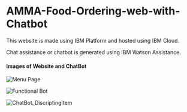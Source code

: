 # AMMA-Food-Ordering-web-with-Chatbot

<p>This website is made using IBM Platform and hosted using IBM Cloud.</p>
<p>Chat assistance or chatbot is generated using IBM Watson Assistance.</p>

<h4><b>Images of Website and ChatBot</b></h4>

![Menu Page](https://github.com/Abhiz-git/AMMA-Food-Ordering-web-with-Chatbot/assets/163686474/8402ce9f-51ee-4f8f-b388-7c558c005a54)

![Functional Bot](https://github.com/Abhiz-git/AMMA-Food-Ordering-web-with-Chatbot/assets/163686474/7d3b63cc-0ecf-47bf-9774-7ef8d28a0cbd)

![ChatBot_DiscriptingItem](https://github.com/Abhiz-git/AMMA-Food-Ordering-web-with-Chatbot/assets/163686474/6104f6b8-24e0-40ab-a63e-7573441cdbf6)

